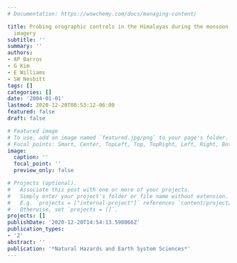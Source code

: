 ```yaml
---
# Documentation: https://wowchemy.com/docs/managing-content/

title: Probing orographic controls in the Himalayas during the monsoon using satellite
  imagery
subtitle: ''
summary: ''
authors:
- AP Barros
- G Kim
- E Williams
- SW Nesbitt
tags: []
categories: []
date: '2004-01-01'
lastmod: 2020-12-20T08:53:12-06:00
featured: false
draft: false

# Featured image
# To use, add an image named `featured.jpg/png` to your page's folder.
# Focal points: Smart, Center, TopLeft, Top, TopRight, Left, Right, BottomLeft, Bottom, BottomRight.
image:
  caption: ''
  focal_point: ''
  preview_only: false

# Projects (optional).
#   Associate this post with one or more of your projects.
#   Simply enter your project's folder or file name without extension.
#   E.g. `projects = ["internal-project"]` references `content/project/deep-learning/index.md`.
#   Otherwise, set `projects = []`.
projects: []
publishDate: '2020-12-20T14:54:13.598066Z'
publication_types:
- '2'
abstract: ''
publication: '*Natural Hazards and Earth System Sciences*'
---
```

